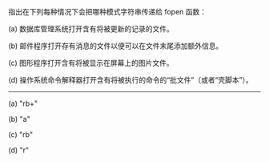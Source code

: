 指出在下列每种情况下会把哪种模式字符串传递给 fopen 函数：

(a) 数据库管理系统打开含有将被更新的记录的文件。

(b) 邮件程序打开存有消息的文件以便可以在文件末尾添加额外信息。

(c) 图形程序打开含有将被显示在屏幕上的图片文件。

(d) 操作系统命令解释器打开含有将被执行的命令的“批文件”（或者“壳脚本”）。

---

(a) "rb+"

(b) "a"

(c) "rb"

(d) "r"